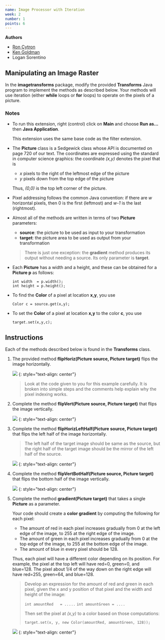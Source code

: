 ```yaml
---
name: Image Processor with Iteration
week: 2
number: 1
points: 6
---
```


**Authors**

* [Ron Cytron](http://www.cs.wustl.edu/~cytron/)
* [Ken Goldman](http://www.cs.wustl.edu/~kjg/)
* Logan Sorentino

## Manipulating an Image Raster

In the **imagetransforms** package, modify the provided **Transforms** Java program
to implement the methods as described below.
Your methods will use iteration (either **while** loops or **for** loops) to operate on the pixels of a picture.

### Notes

* To run this extension, right (control) click on **Main** and choose **Run as...** then **Java Application**.  

	This extension uses
	the same base code as the filter extension.
*  The **Picture** class is a Sedgewick class whose API is documented on page 720 of our text.
The coordinates are expressed using the standard in computer science graphics: 
the coordinate *(x,y)* denotes
the pixel that is 

	* *x* pixels to the right of the leftmost edge of the picture
	* *y* pixels down from the top edge of the picture

	Thus, *(0,0)* is the top left corner of the picture.
* Pixel addressing follows the common Java convention:  if there are *w* horizontal pixels, then 0 is
the first (leftmost) and *w-1* is the last (rightmost).

* Almost all of the methods are written in terms of two **Picture** parameters:

	* **source**:  the picture to be used as input to your transformation
	* **target**:  the picture area to be used as output from your transformation


	> There is just one exception:  the **gradient** method produces its output
	> without needing a source.  Its only parameter is
	> **target**.


* Each **Picture** has a width and a height, and these can be obtained
for a **Picture p** as follows:

	```
	int width  = p.width();
	int height = p.height();
	```
* To find the **Color** of a pixel at location **x,y**, you use

	`Color c = source.get(x,y);`

* To set the **Color** of a pixel at location **x,y** to the color **c**, you use

	`target.set(x,y,c);`

## Instructions

Each of the methods described below is found in the **Transforms** class.

1. The provided method **flipHoriz(Picture source, Picture target)** flips the image horizontally. 

	![](../../../extensions/fliphoriz.png)
	{: style="text-align: center"}

	> Look at the code given to you for this example
	> carefully.   It is broken into simple steps and the comments help explain why the pixel indexing works.

2. Complete the method **flipVert(Picture source, Picture target)** that flips the image vertically. 

	![](../../../extensions/flipvert.png)
	{: style="text-align: center"}

3. Complete the method **flipHorizLeftHalf(Picture source, Picture target)** that flips the left half of the image horizontally.  

	> The left half of the target image should be same as the source, but the right half of the target image should 
	> be the mirror of the left half of the source.

	![](../../../extensions/fliplefthalf.png)
	{: style="text-align: center"}

4. Complete the method **flipVertBotHalf(Picture source, Picture target)** that flips the bottom half of the image vertically.

	![](../../../extensions/flipbottomhalf.png)
	{: style="text-align: center"}

5. Complete the method **gradient(Picture target)** that takes a single **Picture**
as a parameter.

	Your code
	should create a **color gradient** by computing the following for each pixel:
	
	* The amount of red in each pixel increases gradually from 0 at the left edge of the image, to 255 at the right edge of the image.  
	* The amount of green in each pixel increases gradually from 0 at the top edge of the image, to 255 at the bottom edge of the image.  
	* The amount of blue in every pixel should be 128.  

	Thus, each pixel will have a different color depending on its position.  For example, the pixel at the top left will have red=0, green=0, and blue=128.  The pixel about 1/4 of the way down on the right edge will have red=255, green=64, and blue=128.  

	> Develop an expression
	> for the amount of red and green in each pixel, given the x and y position of that pixel and the width and height of the image:
	>
	>`int amountRed   = .....`
	>`int amountGreen = ....`
	>
	>Then set the pixel at *(x,y)* to a color based on those computations:
	>
	>`target.set(x, y, new Color(amountRed, amountGreen, 128));`

	![](../../../extensions/gradient.png)
	{: style="text-align: center"}

